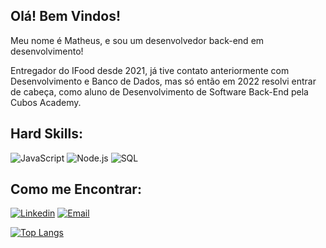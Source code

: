 ## Olá! Bem Vindos!

Meu nome é Matheus, e sou um desenvolvedor back-end em desenvolvimento!

Entregador do IFood desde 2021, já tive contato anteriormente com Desenvolvimento e Banco de Dados, mas só então em 2022 resolvi entrar de cabeça, como aluno de Desenvolvimento de Software Back-End pela Cubos Academy.


## Hard Skills:
![JavaScript](https://img.shields.io/badge/JavaScript-323330?style=for-the-badge&logo=javascript&logoColor=F7DF1E) ![Node.js](https://img.shields.io/badge/Node.js-339933?style=for-the-badge&logo=nodedotjs&logoColor=white) ![SQL](https://img.shields.io/badge/PostgreSQL-316192?style=for-the-badge&logo=postgresql&logoColor=white)

## Como me Encontrar:
[![Linkedin](https://img.shields.io/badge/LinkedIn-0077B5?style=for-the-badge&logo=linkedin&logoColor=white)](https://www.linkedin.com/in/matheusxs)
[![Email](https://img.shields.io/badge/Gmail-D14836?style=for-the-badge&logo=gmail&logoColor=white)](mailto:matheus.seixas4825@gmail.com)



[![Top Langs](https://github-readme-stats.vercel.app/api/top-langs/?username=mattseixas1&layout=compact)](https://github.com/mattseixas1/github-readme-stats)
